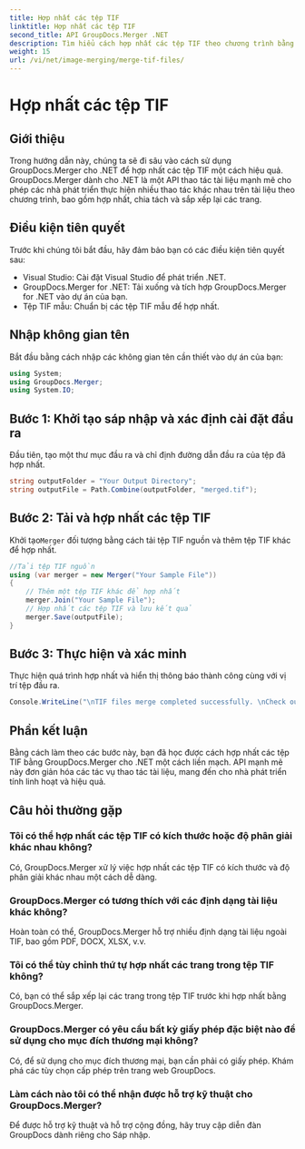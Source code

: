```yaml
---
title: Hợp nhất các tệp TIF
linktitle: Hợp nhất các tệp TIF
second_title: API GroupDocs.Merger .NET
description: Tìm hiểu cách hợp nhất các tệp TIF theo chương trình bằng GroupDocs.Merger cho .NET. API thao tác tài liệu hiệu quả dành cho nhà phát triển .NET.
weight: 15
url: /vi/net/image-merging/merge-tif-files/
---
```


# Hợp nhất các tệp TIF

## Giới thiệu
Trong hướng dẫn này, chúng ta sẽ đi sâu vào cách sử dụng GroupDocs.Merger cho .NET để hợp nhất các tệp TIF một cách hiệu quả. GroupDocs.Merger dành cho .NET là một API thao tác tài liệu mạnh mẽ cho phép các nhà phát triển thực hiện nhiều thao tác khác nhau trên tài liệu theo chương trình, bao gồm hợp nhất, chia tách và sắp xếp lại các trang.
## Điều kiện tiên quyết
Trước khi chúng tôi bắt đầu, hãy đảm bảo bạn có các điều kiện tiên quyết sau:
- Visual Studio: Cài đặt Visual Studio để phát triển .NET.
- GroupDocs.Merger for .NET: Tải xuống và tích hợp GroupDocs.Merger for .NET vào dự án của bạn.
- Tệp TIF mẫu: Chuẩn bị các tệp TIF mẫu để hợp nhất.

## Nhập không gian tên
Bắt đầu bằng cách nhập các không gian tên cần thiết vào dự án của bạn:
```csharp
using System; 
using GroupDocs.Merger;
using System.IO;
```
## Bước 1: Khởi tạo sáp nhập và xác định cài đặt đầu ra
Đầu tiên, tạo một thư mục đầu ra và chỉ định đường dẫn đầu ra của tệp đã hợp nhất.
```csharp
string outputFolder = "Your Output Directory";
string outputFile = Path.Combine(outputFolder, "merged.tif");
```
## Bước 2: Tải và hợp nhất các tệp TIF
 Khởi tạo`Merger` đối tượng bằng cách tải tệp TIF nguồn và thêm tệp TIF khác để hợp nhất.
```csharp
//Tải tệp TIF nguồn
using (var merger = new Merger("Your Sample File"))
{
    // Thêm một tệp TIF khác để hợp nhất
    merger.Join("Your Sample File");
    // Hợp nhất các tệp TIF và lưu kết quả
    merger.Save(outputFile);
}
```
## Bước 3: Thực hiện và xác minh
Thực hiện quá trình hợp nhất và hiển thị thông báo thành công cùng với vị trí tệp đầu ra.
```csharp
Console.WriteLine("\nTIF files merge completed successfully. \nCheck output in {0}", outputFolder);
```

## Phần kết luận
Bằng cách làm theo các bước này, bạn đã học được cách hợp nhất các tệp TIF bằng GroupDocs.Merger cho .NET một cách liền mạch. API mạnh mẽ này đơn giản hóa các tác vụ thao tác tài liệu, mang đến cho nhà phát triển tính linh hoạt và hiệu quả.

## Câu hỏi thường gặp
### Tôi có thể hợp nhất các tệp TIF có kích thước hoặc độ phân giải khác nhau không?
Có, GroupDocs.Merger xử lý việc hợp nhất các tệp TIF có kích thước và độ phân giải khác nhau một cách dễ dàng.
### GroupDocs.Merger có tương thích với các định dạng tài liệu khác không?
Hoàn toàn có thể, GroupDocs.Merger hỗ trợ nhiều định dạng tài liệu ngoài TIF, bao gồm PDF, DOCX, XLSX, v.v.
### Tôi có thể tùy chỉnh thứ tự hợp nhất các trang trong tệp TIF không?
Có, bạn có thể sắp xếp lại các trang trong tệp TIF trước khi hợp nhất bằng GroupDocs.Merger.
### GroupDocs.Merger có yêu cầu bất kỳ giấy phép đặc biệt nào để sử dụng cho mục đích thương mại không?
Có, để sử dụng cho mục đích thương mại, bạn cần phải có giấy phép. Khám phá các tùy chọn cấp phép trên trang web GroupDocs.
### Làm cách nào tôi có thể nhận được hỗ trợ kỹ thuật cho GroupDocs.Merger?
Để được hỗ trợ kỹ thuật và hỗ trợ cộng đồng, hãy truy cập diễn đàn GroupDocs dành riêng cho Sáp nhập.